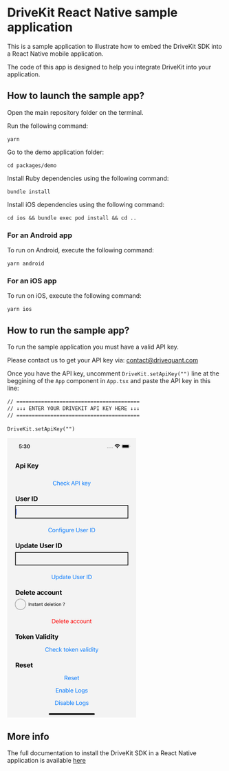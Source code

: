 # DriveKit React Native sample application

This is a sample application to illustrate how to embed the DriveKit SDK into a React Native mobile application.

The code of this app is designed to help you integrate DriveKit into your application.

## How to launch the sample app?

Open the main repository folder on the terminal.

Run the following command: 
```
yarn
```

Go to the demo application folder:
```
cd packages/demo
```

Install Ruby dependencies using the following command: 
```
bundle install
```

Install iOS dependencies using the following command:
```
cd ios && bundle exec pod install && cd ..
```
  
### For an Android app
To run on Android, execute the following command:
```
yarn android
```

### For an iOS app
To run on iOS, execute the following command:
```
yarn ios
```

## How to run the sample app?
To run the sample application you must have a valid API key.

Please contact us to get your API key via: [contact@drivequant.com](mailto:contact@drivequant.com)

Once you have the API key, uncomment `DriveKit.setApiKey("")` line at the beggining of the `App` component in `App.tsx` and paste the API key in this line: 
```
// ========================================
// ↓↓↓ ENTER YOUR DRIVEKIT API KEY HERE ↓↓↓
// ========================================

DriveKit.setApiKey("") 
```


<img src="./doc/img/sample_app.png" width="300" />

## More info
The full documentation to install the DriveKit SDK in a React Native application is available [here](/../..) 
